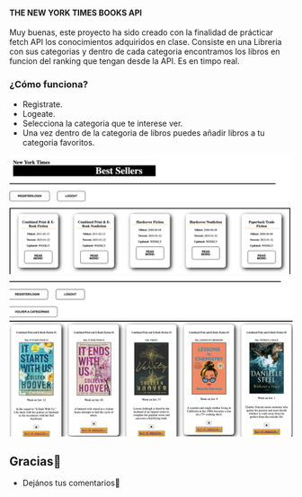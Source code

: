 #### THE NEW YORK TIMES BOOKS API

Muy buenas, este proyecto ha sido creado con la finalidad de prácticar fetch API los conocimientos adquiridos en clase. Consiste en una Libreria con sus categorias y dentro de cada categoria encontramos los libros en funcion del ranking que tengan desde la API. Es en timpo real.


### ¿Cómo funciona?

-  Registrate.
-  Logeate.
-  Selecciona la categoria que te interese ver.
-  Una vez dentro de la categoria de libros puedes añadir libros a tu categoria favoritos.

![npminstall!](./assets/Captura%20de%20pantalla%202023-01-18%20a%20las%2012.14.48.png)
![npminstall!](./assets/Captura%20de%20pantalla%202023-01-18%20a%20las%2012.15.02.png)

## Gracias🎁

* Dejános tus comentarios📢
